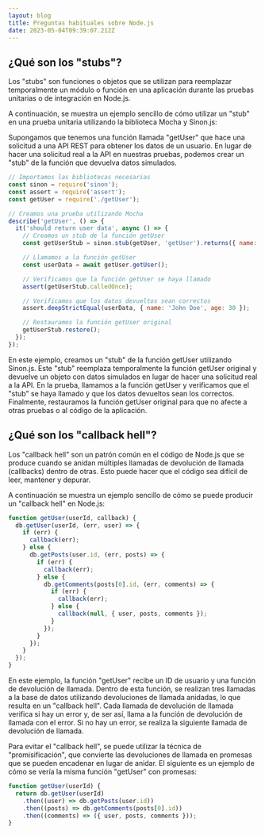 ```yaml
---
layout: blog
title: Preguntas habituales sobre Node.js
date: 2023-05-04T09:39:07.212Z
---
```

<!--StartFragment-->

## ¿Qué son los "stubs"?

<!--EndFragment-->

<!--StartFragment-->

Los "stubs" son funciones o objetos que se utilizan para reemplazar temporalmente un módulo o función en una aplicación durante las pruebas unitarias o de integración en Node.js.

A continuación, se muestra un ejemplo sencillo de cómo utilizar un "stub" en una prueba unitaria utilizando la biblioteca Mocha y Sinon.js:

Supongamos que tenemos una función llamada "getUser" que hace una solicitud a una API REST para obtener los datos de un usuario. En lugar de hacer una solicitud real a la API en nuestras pruebas, podemos crear un "stub" de la función que devuelva datos simulados.

<!--EndFragment-->

```javascript
// Importamos las bibliotecas necesarias
const sinon = require('sinon');
const assert = require('assert');
const getUser = require('./getUser');

// Creamos una prueba utilizando Mocha
describe('getUser', () => {
  it('should return user data', async () => {
    // Creamos un stub de la función getUser
    const getUserStub = sinon.stub(getUser, 'getUser').returns({ name: 'John Doe', age: 30 });

    // Llamamos a la función getUser
    const userData = await getUser.getUser();

    // Verificamos que la función getUser se haya llamado
    assert(getUserStub.calledOnce);

    // Verificamos que los datos devueltos sean correctos
    assert.deepStrictEqual(userData, { name: 'John Doe', age: 30 });

    // Restauramos la función getUser original
    getUserStub.restore();
  });
});
```

<!--StartFragment-->

En este ejemplo, creamos un "stub" de la función getUser utilizando Sinon.js. Este "stub" reemplaza temporalmente la función getUser original y devuelve un objeto con datos simulados en lugar de hacer una solicitud real a la API. En la prueba, llamamos a la función getUser y verificamos que el "stub" se haya llamado y que los datos devueltos sean los correctos. Finalmente, restauramos la función getUser original para que no afecte a otras pruebas o al código de la aplicación.

<!--EndFragment-->

<!--StartFragment-->

## ¿Qué son los "callback hell"?

<!--EndFragment-->

<!--StartFragment-->

Los "callback hell" son un patrón común en el código de Node.js que se produce cuando se anidan múltiples llamadas de devolución de llamada (callbacks) dentro de otras. Esto puede hacer que el código sea difícil de leer, mantener y depurar.

A continuación se muestra un ejemplo sencillo de cómo se puede producir un "callback hell" en Node.js:

<!--EndFragment-->

```javascript
function getUser(userId, callback) {
  db.getUser(userId, (err, user) => {
    if (err) {
      callback(err);
    } else {
      db.getPosts(user.id, (err, posts) => {
        if (err) {
          callback(err);
        } else {
          db.getComments(posts[0].id, (err, comments) => {
            if (err) {
              callback(err);
            } else {
              callback(null, { user, posts, comments });
            }
          });
        }
      });
    }
  });
}
```

<!--StartFragment-->

En este ejemplo, la función "getUser" recibe un ID de usuario y una función de devolución de llamada. Dentro de esta función, se realizan tres llamadas a la base de datos utilizando devoluciones de llamada anidadas, lo que resulta en un "callback hell". Cada llamada de devolución de llamada verifica si hay un error y, de ser así, llama a la función de devolución de llamada con el error. Si no hay un error, se realiza la siguiente llamada de devolución de llamada.

Para evitar el "callback hell", se puede utilizar la técnica de "promisificación", que convierte las devoluciones de llamada en promesas que se pueden encadenar en lugar de anidar. El siguiente es un ejemplo de cómo se vería la misma función "getUser" con promesas:

<!--EndFragment-->

```javascript
function getUser(userId) {
  return db.getUser(userId)
    .then((user) => db.getPosts(user.id))
    .then((posts) => db.getComments(posts[0].id))
    .then((comments) => ({ user, posts, comments }));
}
```